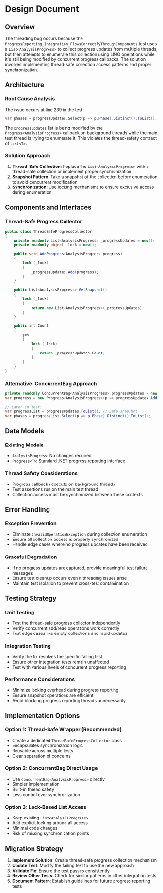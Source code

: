 # Design Document

## Overview

The threading bug occurs because the `ProgressReporting_Integration_FlowsCorrectlyThroughComponents` test uses a `List<AnalysisProgress>` to collect progress updates from multiple threads, but then attempts to enumerate this collection using LINQ operations while it's still being modified by concurrent progress callbacks. The solution involves implementing thread-safe collection access patterns and proper synchronization.

## Architecture

### Root Cause Analysis

The issue occurs at line 239 in the test:
```csharp
var phases = progressUpdates.Select(p => p.Phase).Distinct().ToList();
```

The `progressUpdates` list is being modified by the `Progress<AnalysisProgress>` callback on background threads while the main test thread is trying to enumerate it. This violates the thread-safety contract of `List<T>`.

### Solution Approach

1. **Thread-Safe Collection**: Replace the `List<AnalysisProgress>` with a thread-safe collection or implement proper synchronization
2. **Snapshot Pattern**: Take a snapshot of the collection before enumeration to avoid concurrent modification
3. **Synchronization**: Use locking mechanisms to ensure exclusive access during enumeration

## Components and Interfaces

### Thread-Safe Progress Collector

```csharp
public class ThreadSafeProgressCollector
{
    private readonly List<AnalysisProgress> _progressUpdates = new();
    private readonly object _lock = new();

    public void AddProgress(AnalysisProgress progress)
    {
        lock (_lock)
        {
            _progressUpdates.Add(progress);
        }
    }

    public List<AnalysisProgress> GetSnapshot()
    {
        lock (_lock)
        {
            return new List<AnalysisProgress>(_progressUpdates);
        }
    }

    public int Count
    {
        get
        {
            lock (_lock)
            {
                return _progressUpdates.Count;
            }
        }
    }
}
```

### Alternative: ConcurrentBag Approach

```csharp
private readonly ConcurrentBag<AnalysisProgress> progressUpdates = new();
var progress = new Progress<AnalysisProgress>(p => progressUpdates.Add(p));

// Later in test:
var progressList = progressUpdates.ToList(); // Safe snapshot
var phases = progressList.Select(p => p.Phase).Distinct().ToList();
```

## Data Models

### Existing Models
- `AnalysisProgress`: No changes required
- `Progress<T>`: Standard .NET progress reporting interface

### Thread Safety Considerations
- Progress callbacks execute on background threads
- Test assertions run on the main test thread
- Collection access must be synchronized between these contexts

## Error Handling

### Exception Prevention
- Eliminate `InvalidOperationException` during collection enumeration
- Ensure all collection access is properly synchronized
- Handle edge cases where no progress updates have been received

### Graceful Degradation
- If no progress updates are captured, provide meaningful test failure messages
- Ensure test cleanup occurs even if threading issues arise
- Maintain test isolation to prevent cross-test contamination

## Testing Strategy

### Unit Testing
- Test the thread-safe progress collector independently
- Verify concurrent add/read operations work correctly
- Test edge cases like empty collections and rapid updates

### Integration Testing
- Verify the fix resolves the specific failing test
- Ensure other integration tests remain unaffected
- Test with various levels of concurrent progress reporting

### Performance Considerations
- Minimize locking overhead during progress reporting
- Ensure snapshot operations are efficient
- Avoid blocking progress reporting threads unnecessarily

## Implementation Options

### Option 1: Thread-Safe Wrapper (Recommended)
- Create a dedicated `ThreadSafeProgressCollector` class
- Encapsulates synchronization logic
- Reusable across multiple tests
- Clear separation of concerns

### Option 2: ConcurrentBag Direct Usage
- Use `ConcurrentBag<AnalysisProgress>` directly
- Simpler implementation
- Built-in thread safety
- Less control over synchronization

### Option 3: Lock-Based List Access
- Keep existing `List<AnalysisProgress>`
- Add explicit locking around all access
- Minimal code changes
- Risk of missing synchronization points

## Migration Strategy

1. **Implement Solution**: Create thread-safe progress collection mechanism
2. **Update Test**: Modify the failing test to use the new approach
3. **Validate Fix**: Ensure the test passes consistently
4. **Review Other Tests**: Check for similar patterns in other integration tests
5. **Document Pattern**: Establish guidelines for future progress reporting tests